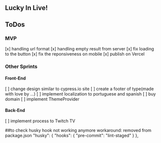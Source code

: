 ## Lucky In Live!

## ToDos

### MVP 
[x] handling url format
[x] handling empty result from server
[x] fix loading to the button
[x] fix the reponsiveness on mobile
[x] publish on Vercel



### Other Sprints
#### Front-End
[ ] change design similar to cypress.io site
[ ] create a footer of type(made with love by ...)
[ ] implement localization to portuguese and spanish
[ ] buy domain
[ ] implement ThemeProvider

#### Back-End
[ ] implement process to Twitch TV 

##to check
husky hook not working anymore
workaround: removed from package.json
 "husky": {
    "hooks": {
      "pre-commit": "lint-staged"
    }
  },
